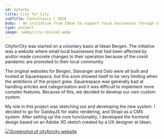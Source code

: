 ```yaml
---
id: byforby
title: City for City
subTitle: Consultancy | 2020
body: 💡 An initiative from Idean to support local businesses through Covid 19.
type: project
image: /webp/city-resized.webp
---
```


CityforCity was started on a voluntary basis at
Idean Bergen. The initiative was a website
where small local businesses that had been
affected by and/or made concrete changes to
their operation because of the covid pandemic
are promoted to their local community.

The original websites for Bergen, Stavanger and
Oslo were all built and hosted at Squarespace,
but this soon showed itself to be very limiting
when the ambitions of the project grew.
Squarespace was generally bad at handling
articles and categorisation and it was
difficult to implement more complex features.
Because of this, we decided to develop our own
custom system.

My role in this project was sketching out and
developing the new system. I decided to go for
GatsbyJS for static rendering, and Strapi as a
CMS system. After setting up the core
functionality, I developed the frontend design
based on an Adobe XD sketch created by a UX
designer at Idean.

[![Screenshot of cityforcity website](/webp/city-resized.webp)](https://stavangerforstavanger.no)
